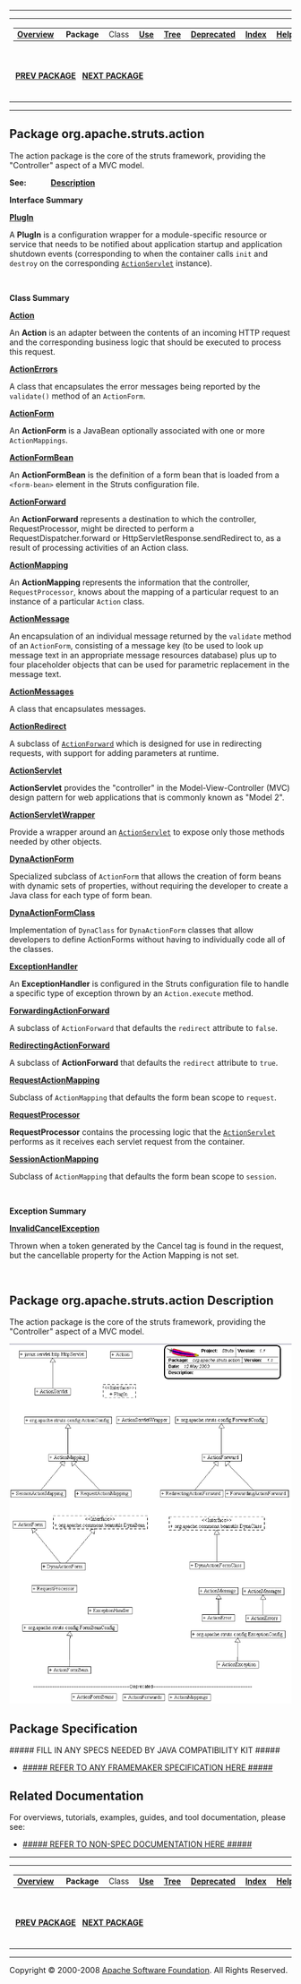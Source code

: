 ------------------------------------------------------------------------

<span id="navbar_top"></span> [](#skip-navbar_top "Skip navigation links")

<table>
<colgroup>
<col width="50%" />
<col width="50%" />
</colgroup>
<tbody>
<tr class="odd">
<td align="left"><span id="navbar_top_firstrow"></span>
<table>
<tbody>
<tr class="odd">
<td align="left"><a href="../../../../overview-summary.html.md"><strong>Overview</strong></a> </td>
<td align="left"> <strong>Package</strong> </td>
<td align="left">Class </td>
<td align="left"><a href="package-use.html.md"><strong>Use</strong></a> </td>
<td align="left"><a href="package-tree.html.md"><strong>Tree</strong></a> </td>
<td align="left"><a href="../../../../deprecated-list.html.md"><strong>Deprecated</strong></a> </td>
<td align="left"><a href="../../../../index-all.html.md"><strong>Index</strong></a> </td>
<td align="left"><a href="../../../../help-doc.html.md"><strong>Help</strong></a> </td>
</tr>
</tbody>
</table></td>
<td align="left"></td>
</tr>
<tr class="even">
<td align="left"> <a href="../../../../org/apache/struts/package-summary.html.md"><strong>PREV PACKAGE</strong></a>   <a href="../../../../org/apache/struts/actions/package-summary.html"><strong>NEXT PACKAGE</strong></a></td>
<td align="left"><a href="../../../../index.html.md?org/apache/struts/action/package-summary.html"><strong>FRAMES</strong></a>    <a href="package-summary.html"><strong>NO FRAMES</strong></a>    
<a href="../../../../allclasses-noframe.html.md"><strong>All Classes</strong></a></td>
</tr>
</tbody>
</table>

<span id="skip-navbar_top"></span>

------------------------------------------------------------------------

Package org.apache.struts.action
--------------------------------

The action package is the core of the struts framework, providing the "Controller" aspect of a MVC model.

**See:**
           [**Description**](#package_description)

**Interface Summary**

**[PlugIn](../../../../org/apache/struts/action/PlugIn.html.md "interface in org.apache.struts.action")**

A **PlugIn** is a configuration wrapper for a module-specific resource or service that needs to be notified about application startup and application shutdown events (corresponding to when the container calls `init` and `destroy` on the corresponding [`ActionServlet`](../../../../org/apache/struts/action/ActionServlet.html.md "class in org.apache.struts.action") instance).

 

**Class Summary**

**[Action](../../../../org/apache/struts/action/Action.html.md "class in org.apache.struts.action")**

An **Action** is an adapter between the contents of an incoming HTTP request and the corresponding business logic that should be executed to process this request.

**[ActionErrors](../../../../org/apache/struts/action/ActionErrors.html.md "class in org.apache.struts.action")**

A class that encapsulates the error messages being reported by the `validate()` method of an `ActionForm`.

**[ActionForm](../../../../org/apache/struts/action/ActionForm.html.md "class in org.apache.struts.action")**

An **ActionForm** is a JavaBean optionally associated with one or more `ActionMappings`.

**[ActionFormBean](../../../../org/apache/struts/action/ActionFormBean.html.md "class in org.apache.struts.action")**

An **ActionFormBean** is the definition of a form bean that is loaded from a `<form-bean>` element in the Struts configuration file.

**[ActionForward](../../../../org/apache/struts/action/ActionForward.html.md "class in org.apache.struts.action")**

An **ActionForward** represents a destination to which the controller, RequestProcessor, might be directed to perform a RequestDispatcher.forward or HttpServletResponse.sendRedirect to, as a result of processing activities of an Action class.

**[ActionMapping](../../../../org/apache/struts/action/ActionMapping.html.md "class in org.apache.struts.action")**

An **ActionMapping** represents the information that the controller, `RequestProcessor`, knows about the mapping of a particular request to an instance of a particular `Action` class.

**[ActionMessage](../../../../org/apache/struts/action/ActionMessage.html.md "class in org.apache.struts.action")**

An encapsulation of an individual message returned by the `validate` method of an `ActionForm`, consisting of a message key (to be used to look up message text in an appropriate message resources database) plus up to four placeholder objects that can be used for parametric replacement in the message text.

**[ActionMessages](../../../../org/apache/struts/action/ActionMessages.html.md "class in org.apache.struts.action")**

A class that encapsulates messages.

**[ActionRedirect](../../../../org/apache/struts/action/ActionRedirect.html.md "class in org.apache.struts.action")**

A subclass of [`ActionForward`](../../../../org/apache/struts/action/ActionForward.html.md "class in org.apache.struts.action") which is designed for use in redirecting requests, with support for adding parameters at runtime.

**[ActionServlet](../../../../org/apache/struts/action/ActionServlet.html.md "class in org.apache.struts.action")**

**ActionServlet** provides the "controller" in the Model-View-Controller (MVC) design pattern for web applications that is commonly known as "Model 2".

**[ActionServletWrapper](../../../../org/apache/struts/action/ActionServletWrapper.html.md "class in org.apache.struts.action")**

Provide a wrapper around an [`ActionServlet`](../../../../org/apache/struts/action/ActionServlet.html.md "class in org.apache.struts.action") to expose only those methods needed by other objects.

**[DynaActionForm](../../../../org/apache/struts/action/DynaActionForm.html.md "class in org.apache.struts.action")**

Specialized subclass of `ActionForm` that allows the creation of form beans with dynamic sets of properties, without requiring the developer to create a Java class for each type of form bean.

**[DynaActionFormClass](../../../../org/apache/struts/action/DynaActionFormClass.html.md "class in org.apache.struts.action")**

Implementation of `DynaClass` for `DynaActionForm` classes that allow developers to define ActionForms without having to individually code all of the classes.

**[ExceptionHandler](../../../../org/apache/struts/action/ExceptionHandler.html.md "class in org.apache.struts.action")**

An **ExceptionHandler** is configured in the Struts configuration file to handle a specific type of exception thrown by an `Action.execute` method.

**[ForwardingActionForward](../../../../org/apache/struts/action/ForwardingActionForward.html.md "class in org.apache.struts.action")**

A subclass of `ActionForward` that defaults the `redirect` attribute to `false`.

**[RedirectingActionForward](../../../../org/apache/struts/action/RedirectingActionForward.html.md "class in org.apache.struts.action")**

A subclass of **ActionForward** that defaults the `redirect` attribute to `true`.

**[RequestActionMapping](../../../../org/apache/struts/action/RequestActionMapping.html.md "class in org.apache.struts.action")**

Subclass of `ActionMapping` that defaults the form bean scope to `request`.

**[RequestProcessor](../../../../org/apache/struts/action/RequestProcessor.html.md "class in org.apache.struts.action")**

**RequestProcessor** contains the processing logic that the [`ActionServlet`](../../../../org/apache/struts/action/ActionServlet.html.md "class in org.apache.struts.action") performs as it receives each servlet request from the container.

**[SessionActionMapping](../../../../org/apache/struts/action/SessionActionMapping.html.md "class in org.apache.struts.action")**

Subclass of `ActionMapping` that defaults the form bean scope to `session`.

 

**Exception Summary**

**[InvalidCancelException](../../../../org/apache/struts/action/InvalidCancelException.html.md "class in org.apache.struts.action")**

Thrown when a token generated by the Cancel tag is found in the request, but the cancellable property for the Action Mapping is not set.

 

<span id="package_description"></span>

Package org.apache.struts.action Description
--------------------------------------------

The action package is the core of the struts framework, providing the "Controller" aspect of a MVC model.

 ![Action Package UML](doc-files/actionUML.gif)

Package Specification
---------------------

\#\#\#\#\# FILL IN ANY SPECS NEEDED BY JAVA COMPATIBILITY KIT \#\#\#\#\#

-   [\#\#\#\#\# REFER TO ANY FRAMEMAKER SPECIFICATION HERE \#\#\#\#\#]()

Related Documentation
---------------------

For overviews, tutorials, examples, guides, and tool documentation, please see:

-   [\#\#\#\#\# REFER TO NON-SPEC DOCUMENTATION HERE \#\#\#\#\#]()

------------------------------------------------------------------------

<span id="navbar_bottom"></span> [](#skip-navbar_bottom "Skip navigation links")

<table>
<colgroup>
<col width="50%" />
<col width="50%" />
</colgroup>
<tbody>
<tr class="odd">
<td align="left"><span id="navbar_bottom_firstrow"></span>
<table>
<tbody>
<tr class="odd">
<td align="left"><a href="../../../../overview-summary.html.md"><strong>Overview</strong></a> </td>
<td align="left"> <strong>Package</strong> </td>
<td align="left">Class </td>
<td align="left"><a href="package-use.html.md"><strong>Use</strong></a> </td>
<td align="left"><a href="package-tree.html.md"><strong>Tree</strong></a> </td>
<td align="left"><a href="../../../../deprecated-list.html.md"><strong>Deprecated</strong></a> </td>
<td align="left"><a href="../../../../index-all.html.md"><strong>Index</strong></a> </td>
<td align="left"><a href="../../../../help-doc.html.md"><strong>Help</strong></a> </td>
</tr>
</tbody>
</table></td>
<td align="left"></td>
</tr>
<tr class="even">
<td align="left"> <a href="../../../../org/apache/struts/package-summary.html.md"><strong>PREV PACKAGE</strong></a>   <a href="../../../../org/apache/struts/actions/package-summary.html"><strong>NEXT PACKAGE</strong></a></td>
<td align="left"><a href="../../../../index.html.md?org/apache/struts/action/package-summary.html"><strong>FRAMES</strong></a>    <a href="package-summary.html"><strong>NO FRAMES</strong></a>    
<a href="../../../../allclasses-noframe.html.md"><strong>All Classes</strong></a></td>
</tr>
</tbody>
</table>

<span id="skip-navbar_bottom"></span>

------------------------------------------------------------------------

Copyright © 2000-2008 [Apache Software Foundation](http://www.apache.org/). All Rights Reserved.
